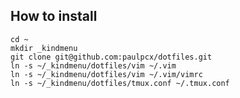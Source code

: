 ## How to install

    cd ~
    mkdir _kindmenu
    git clone git@github.com:paulpcx/dotfiles.git
    ln -s ~/_kindmenu/dotfiles/vim ~/.vim
    ln -s ~/_kindmenu/dotfiles/vim ~/.vim/vimrc
    ln -s ~/_kindmenu/dotfiles/tmux.conf ~/.tmux.conf
